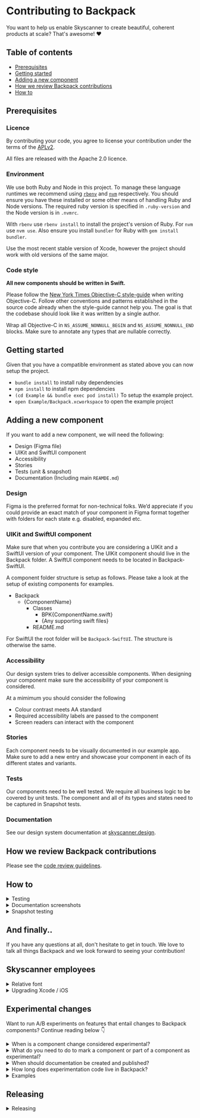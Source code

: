 # Contributing to Backpack
You want to help us enable Skyscanner to create beautiful, coherent products at scale? That's awesome! ❤️

## Table of contents

* [Prerequisites](#prerequisites)
* [Getting started](#getting-started)
* [Adding a new component](#adding-a-new-component)
* [How we review Backpack contributions](#how-we-review-backpack-contributions)
* [How to](#how-to)

## Prerequisites

### Licence
By contributing your code, you agree to license your contribution under the terms of the [APLv2](./LICENSE).

All files are released with the Apache 2.0 licence.

### Environment

We use both Ruby and Node in this project. To manage these language runtimes we recommend using [`rbenv`][0] and [`nvm`][1] respectively. You should ensure you have these installed or some other means of handling Ruby and Node versions. The required ruby version is specified in `.ruby-version` and the Node version is in `.nvmrc`.

With `rbenv` use `rbenv install` to install the project's version of Ruby. For `nvm` use `nvm use`. Also ensure you install `bundler` for Ruby with `gem install bundler`.

Use the most recent stable version of Xcode, however the project should work with old versions of the same major.

### Code style

**All new components should be written in Swift.**

Please follow the [New York Times Objective-C style-guide](https://github.com/NYTimes/objective-c-style-guide) when writing Objective-C. Follow other conventions and patterns established in the source code already when the style-guide cannot help you. The goal is that the codebase should look like it was written by a single author.

Wrap all Objective-C in `NS_ASSUME_NONNULL_BEGIN` and `NS_ASSUME_NONNULL_END` blocks. Make sure to annotate any types that are nullable correctly.

## Getting started
Given that you have a compatible environment as stated above you can now setup the project.

- `bundle install` to install ruby dependencies
- `npm install` to install npm dependencies
- `(cd Example && bundle exec pod install)` To setup the example project.
- `open Example/Backpack.xcworkspace` to open the example project

## Adding a new component
If you want to add a new component, we will need the following:

- Design (Figma file)
- UIKit and SwiftUI component
- Accessibility
- Stories
- Tests (unit & snapshot)
- Documentation (Including main `REAMDE.md`)

### Design

Figma is the preferred format for non-technical folks. We’d appreciate if you could provide an exact match of your component in Figma format together with folders for each state e.g. disabled, expanded etc.

### UIKit and SwiftUI component

Make sure that when you contribute you are considering a UIKit and a SwiftUI version of your component. The UIKit component should live in the Backpack folder. A SwiftUI component needs to be located in Backpack-SwiftUI.

A component folder structure is setup as follows. Please take a look at the setup of existing components for examples. 

* Backpack
    - {ComponentName}
        - Classes
            - BPK{ComponentName.swift}
            - {Any supporting swift files}
        - README.md

For SwiftUI the root folder will be `Backpack-SwiftUI`. The structure is otherwise the same.

### Accessibility
Our design system tries to deliver accessible components. When designing your component make sure the accessibility of your component is considered.

At a mimimum you should consider the following

* Colour contrast meets AA standard
* Required accessibility labels are passed to the component
* Screen readers can interact with the component

### Stories
Each component needs to be visually documented in our example app. Make sure to add a new entry and showcase your component in each of its different states and variants. 

### Tests
Our components need to be well tested. We require all business logic to be covered by unit tests. The component and all of its types and states need to be captured in Snapshot tests. 

### Documentation
See our design system documentation at [skyscanner.design](https://www.skyscanner.design).

## How we review Backpack contributions

Please see the [code review guidelines](https://github.com/Skyscanner/backpack/blob/main/CODE_REVIEW_GUIDELINES.md).

## How to

<details>
    <summary>Testing</summary>

Tests can be run as usual from Xcode(Product -> Test or cmd+U). Snapshot tests should be run on the [device specified for CI](https://github.com/Skyscanner/backpack-ios/blob/main/scripts/ci#L7).
</details>

<details>
    <summary>Documentation screenshots</summary>

### Taking screenshots

The _screenshots_ folder stores all of the screenshots we use on the [documentation site](https://skyscanner.design). If you change the appearance of a component you must update the screenshots accordingly. To do this, run:

```
./scripts/take-screenshots
```

The script takes 10-15 minutes.

### Taking a subset of screenshots

It's possible to take only a subset of the screenshots which greatly speeds up the process.

To do this follow the following steps:


1. In `Example/Backpack Screenshot/BackpackSnapshotTestCase.swift` change the `runOnly` property per the guide in the comment.
2. Run the screenshots as above
3. Note that all other screenshots will be deleted in the process, so make sure you only commit the ones you generated not the deletions.
</details>

<details>
    <summary>Snapshot testing</summary>

Snapshot tests are used to capture images of components under different configurations. When you add or change a snapshot test, test images will need to be recaptured. To do this, change `isRecording = false` to `isRecording = true` in the relevant test file and re-run the tests on the [device specified for CI](https://github.com/Skyscanner/backpack-ios/blob/main/scripts/ci#L7). This will update the images on disk. Remember to revert `isRecording` afterwards otherwise the tests will fail.
</details>

## And finally..

If you have any questions at all, don't hesitate to get in touch. We love to talk all things Backpack and we look forward to seeing your contribution!


## Skyscanner employees

<details>
    <summary>Relative font</summary>

Our fonts can only be used by Skyscanner employees. If you don't work for Skyscanner don't worry - the Example app will still work just fine with iOS system font too!

To use our `Skyscanner Relative` font-face in the example app do the following:

- Make sure you're connected to the VPN.
- If you've already done a `pod install`, delete `Example/Pods`.
- Set the environment variable using `export BPK_USE_RELATIVE=1`. (Put this in your `.bashrc`/`.zshrc` for convenience.)
- Setup the project as [above](#setup).

During pod install, fonts will be downloaded and made available to the project automatically.
</details>

<details>
    <summary>Upgrading Xcode / iOS</summary>

## Upgrading Xcode/iOS

As new versions of Xcode and iOS are released, we have to upgrade both to stay up to date with the main Skyscanner app, as well as what travellers are using. Our aim is to run our main test suite and snapshot tests on the dominate iOS version in use by Skyscanner travellers. At the time of a new release we continue to run our test suite on the previous major version until the new release has reached sufficient volume **and** the main app has moved to testing on the new version.

### How to upgrade

1. Change the value of `runs-on` in [`ci.yml`](./.github/workflows/ci.yml#26). The new value should be on of the [available environments](https://github.com/actions/virtual-environments/tree/main/images/macos) in GitHub Actions.
1. Update the `BUILD_SDK` variable in [`Rakefile`](./Rakefile#5) to the new build SDK we should use.
1. Update `correctMajorVersion` and `correctMinorVersion` in [`BPKSnapshotTest`](./Example/SnapshotTests/BPKSnapshotTest.h).
1. Update `expectedMajorVersion` and `expectedMinorVersion` in [`BPKSnapshotTest.swift`](./Example/SnapshotTests/BPKSnapshotTest.swift#26).
1. Run all snapshot tests.
1. **Review the failing snapshots thoroughly.** Most likely, all snapshots will have changed, **but** the diffs should be miniscule and mostly to do with changes in Apple's fonts.
1. **Run all snapshot tests in record mode.** At the time of writing this involves manually setting `recordMode` in every test case, we should have a better method than this, but alas we don't :(
1. Manually test the example app with the new version.
</details>

## Experimental changes

Want to run A/B experiments on features that entail changes to Backpack components? Continue reading below 👇

<details>
<summary>When is a component change considered experimental?</summary>

If the component or change you want to contribute to Backpack is not stable and it depends on the results of an experiment then it is considered experimental.

</details>

<details>
<summary>What do you need to do to mark a component or part of a component as experimental?</summary>

This will depend on what kind of change you are contributing.

**Patch and minor changes**

For patch and minor changes, you should use AppleDoc annotations. AppleDoc is a widely used and supported tool in the Swift ecosystem that allows developers to document their code. AppleDoc comments will be visible in Xcode.

**Major**

For major changes, you should create a new experimental V2 component. If the experiment is successful, the old component should be deprecated.

Any follow-up changes to experimental components will not be considered breaking.
</details>

<details>
<summary>When should documentation be created and published?</summary>

Each Bpk component has a corresponding README file which contains information about the component such as usage examples and API documentation. Our components' full documentation is at [skyscanner.design](https://www.skyscanner.design). New experimental components should have a README file, but don’t need to be published to [skyscanner.design](https://www.skyscanner.design). Instead, when an experiment has run and is considered successful and so the change is stable, documentation can be published.

For changes to existing components, make sure the API documentation is updated to indicate if something is experimental.
</details>

<details>
<summary>How long does experimentation code live in Backpack?</summary>

Experimentation code should be cleaned up at most 2 weeks after an experiment has completed. In the case of a successful experiment, annotations should be removed and documentation should be published. In the case of an unsuccessful experiment, the code should be removed altogether.
</details>

<details>
<summary>Examples</summary>

Here’s an end-to-end example on how to add an experimental prop to a Bpk component:

1. Reach out to Koala with the proposed change
2. Contribute code changes. Make sure the API table is updated too!
```swift
/// - Experiment: This property is experimental and subject to change. Use with caution
public var type: BPKChipType = .option {
    didSet {
        updateLookAndFeel()
    }
}
```
3. Released by Koala
4. Adopt changes in project
5. Run experiment
    - if experiment is successful, publish documentation (only Koala members) and remove experimental code.
    - if experiment is unsuccessful and further iterations are needed, repeat from step 2. Otherwise, remove experimental code. That’s all!
</details>


## Releasing
<details>
    <summary>Releasing</summary>

> Backpack team only

To issue a new release:
* Publish draft release
</details>

[0]: https://github.com/rbenv/rbenv
[1]: https://github.com/creationix/nvm
